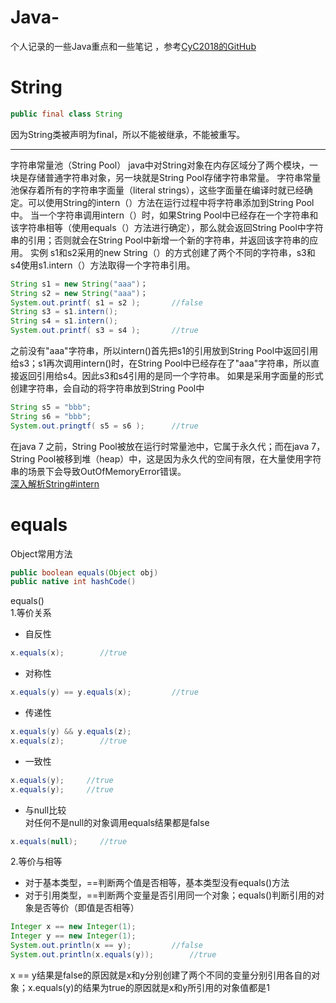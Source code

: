 # Java-
个人记录的一些Java重点和一些笔记 ，参考[CyC2018的GitHub](https://github.com/CyC2018/CS-Notes/blob/master/notes/Java%20%E5%9F%BA%E7%A1%80.md#%E9%9A%90%E5%BC%8F%E7%B1%BB%E5%9E%8B%E8%BD%AC%E6%8D%A2)
# String

```java
public final class String
```
因为String类被声明为final，所以不能被继承，不能被重写。

---
字符串常量池（String Pool）
java中对String对象在内存区域分了两个模块，一块是存储普通字符串对象，另一块就是String Pool存储字符串常量。
字符串常量池保存着所有的字符串字面量（literal strings），这些字面量在编译时就已经确定。可以使用String的intern（）方法在运行过程中将字符串添加到String Pool中。
当一个字符串调用intern（）时，如果String Pool中已经存在一个字符串和该字符串相等（使用equals（）方法进行确定），那么就会返回String Pool中字符串的引用；否则就会在String Pool中新增一个新的字符串，并返回该字符串的应用。
实例
s1和s2采用的new String（）的方式创建了两个不同的字符串，s3和s4使用s1.intern（）方法取得一个字符串引用。

```java
String s1 = new String("aaa")；
String s2 = new String("aaa")；
System.out.printf( s1 = s2 );       //false
String s3 = s1.intern();
String s4 = s1.intern();
System.out.printf( s3 = s4 );       //true
```
之前没有"aaa"字符串，所以intern()首先把s1的引用放到String Pool中返回引用给s3；s1再次调用intern()时，在String Pool中已经存在了"aaa"字符串，所以直接返回引用给s4。因此s3和s4引用的是同一个字符串。
如果是采用字面量的形式创建字符串，会自动的将字符串放到String Pool中

```java
String s5 = "bbb";
String s6 = "bbb";
System.out.pringtf( s5 = s6 );      //true
```
在java 7 之前，String Pool被放在运行时常量池中，它属于永久代；而在java 7，String Pool被移到堆（heap）中，这是因为永久代的空间有限，在大量使用字符串的场景下会导致OutOfMemoryError错误。  
[深入解析String#intern](https://tech.meituan.com/2014/03/06/in-depth-understanding-string-intern.html)
# equals
Object常用方法  
```java
public boolean equals(Object obj)
public native int hashCode()
```
equals()  
1.等价关系  
- 自反性  
```java
x.equals(x);        //true
```
- 对称性  
```java
x.equals(y) == y.equals(x);         //true
```
- 传递性  
```java
x.equals(y) && y.equals(z);
x.equals(z);        //true
```
- 一致性  
```java
x.equals(y);     //true
x.equals(y);     //true
```
- 与null比较  
对任何不是null的对象调用equals结果都是false  
```java
x.equals(null);     //true
```
2.等价与相等  
- 对于基本类型，==判断两个值是否相等，基本类型没有equals()方法  
- 对于引用类型，==判断两个变量是否引用同一个对象；equals()判断引用的对象是否等价（即值是否相等）  
```java
Integer x == new Integer(1);
Integer y == new Integer(1);
System.out.println(x == y);         //false
System.out.println(x.equals(y));        //true
```
x == y结果是false的原因就是x和y分别创建了两个不同的变量分别引用各自的对象；x.equals(y)的结果为true的原因就是x和y所引用的对象值都是1
